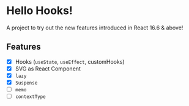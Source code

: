 # Hello Hooks!

A project to try out the new features introduced in React 16.6 & above!

## Features

- [x] Hooks (`useState`, `useEffect`, customHooks)
- [x] SVG as React Component
- [x] `lazy`
- [x] `Suspense`
- [ ] `memo`
- [ ] `contextType`
